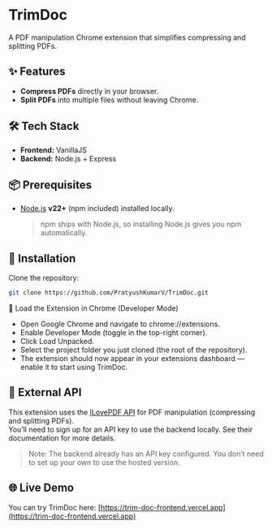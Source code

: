 # TrimDoc  

A PDF manipulation Chrome extension that simplifies compressing and splitting PDFs.


## ✨ Features  
- **Compress PDFs** directly in your browser.  
- **Split PDFs** into multiple files without leaving Chrome.  


## 🛠️ Tech Stack  

- **Frontend:** VanillaJS  
- **Backend:** Node.js + Express  


## 📦 Prerequisites  

- [Node.js](https://nodejs.org/) **v22+** (npm included) installed locally.  
  > npm ships with Node.js, so installing Node.js gives you npm automatically.


## 🚀 Installation  

Clone the repository:

```bash
git clone https://github.com/PratyushKumarV/TrimDoc.git
```

🧩 Load the Extension in Chrome (Developer Mode)

- Open Google Chrome and navigate to chrome://extensions.
- Enable Developer Mode (toggle in the top-right corner).
- Click Load Unpacked.
- Select the project folder you just cloned (the root of the repository).
- The extension should now appear in your extensions dashboard — enable it to start using TrimDoc.
    

## 📝 External API

This extension uses the [ILovePDF API](https://developer.ilovepdf.com/docs) for PDF manipulation (compressing and splitting PDFs).  
You’ll need to sign up for an API key to use the backend locally. See their documentation for more details.
> Note: The backend already has an API key configured. You don’t need to set up your own to use the hosted version.


## 🌐 Live Demo

You can try TrimDoc here: [https://trim-doc-frontend.vercel.app](https://trim-doc-frontend.vercel.app)

